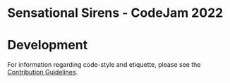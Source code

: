 # Sensational Sirens - CodeJam 2022

# Development
For information regarding code-style and etiquette, please see the [Contribution Guidelines](CONTRIBUTING.md).
